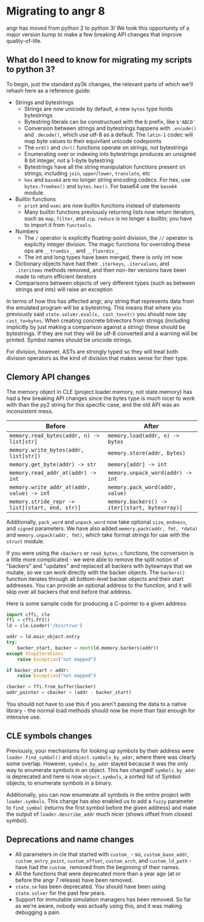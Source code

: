# Migrating to angr 8

angr has moved from python 2 to python 3!
We took this opportunity of a major version bump to make a few breaking API changes that improve quality-of-life.

## What do I need to know for migrating my scripts to python 3?

To begin, just the standard py3k changes, the relevant parts of which we'll rehash here as a reference guide:

- Strings and bytestrings
  - Strings are now unicode by default, a new `bytes` type holds bytestrings
  - Bytestring literals can be constructued with the b prefix, like `b'ABCD'`
  - Conversion between strings and bytestrings happens with `.encode()` and `.decode()`, which use utf-8 as a default. The `latin-1` codec will map byte values to their equivilant unicode codepoints
  - The `ord()` and `chr()` functions operate on strings, not bytestrings
  - Enumerating over or indexing into bytestrings produces an unsigned 8 bit integer, not a 1-byte bytestring
  - Bytestrings have all the string manipulation functions present on strings, including `join`, `upper`/`lower`, `translate`, etc
  - `hex` and `base64` are no longer string encoding codecs. For hex, use `bytes.fromhex()` and `bytes.hex()`. For base64 use the `base64` module.
- Builtin functions
  - `print` and `exec` are now builtin functions instead of statements
  - Many builtin functions previously returning lists now return iterators, such as `map`, `filter`, and `zip`. `reduce` is no longer a builtin; you have to import it from `functools`.
- Numbers
  - The `/` operator is explicitly floating-point division, the `//` operator is expliclty integer division. The magic functions for overriding these ops are `__truediv__` and `__floordiv__`
  - The int and long types have been merged, there is only int now
- Dictionary objects have had their `.iterkeys`, `.itervalues`, and `.iteritems` methods removed, and then non-iter versions have been made to return efficient iterators
- Comparisons between objects of very different types (such as between strings and ints) will raise an exception

In terms of how this has affected angr, any string that represents data from the emulated program will be a bytestring.
This means that where you previously said `state.solver.eval(x, cast_to=str)` you should now say `cast_to=bytes`.
When creating concrete bitvectors from strings (including implicitly by just making a comparison against a string) these should be bytestrings. If they are not they will be utf-8 converted and a warning will be printed.
Symbol names should be unicode strings.

For division, however, ASTs are strongly typed so they will treat both division operators as the kind of division that makes sense for their type.

## Clemory API changes

The memory object in CLE (project.loader.memory, not state.memory) has had a few breaking API changes since the bytes type is much nicer to work with than the py2 string for this specific case, and the old API was an inconsistent mess.

| Before | After |
|--------|-------|
| `memory.read_bytes(addr, n) -> list[str]` | `memory.load(addr, n) -> bytes` |
| `memory.write_bytes(addr, list[str])` | `memory.store(addr, bytes)` |
| `memory.get_byte(addr) -> str` | `memory[addr] -> int` |
| `memory.read_addr_at(addr) -> int` | `memory.unpack_word(addr) -> int` |
| `memory.write_addr_at(addr, value) -> int` | `memory.pack_word(addr, value)` |
|  `memory.stride_repr -> list[(start, end, str)]` | `memory.backers() -> iter[(start, bytearray)]` |

Additionally, `pack_word` and `unpack_word` now take optional `size`, `endness`, and `signed` parameters.
We have also added `memory.pack(addr, fmt, *data)` and `memory.unpack(addr, fmt)`, which take format strings for use with the `struct` module.

If you were using the `cbackers` or `read_bytes_c` functions, the conversion is a little more complicated - we were able to remove the split notion of "backers" and "updates" and replaced all backers with bytearrays that we mutate, so we can work directly with the backer objects.
The `backers()` function iterates through all bottom-level backer objects and their start addresses. You can provide an optional address to the function, and it will skip over all backers that end before that address.

Here is some sample code for producing a C-pointer to a given address:

```python
import cffi, cle
ffi = cffi.FFI()
ld = cle.Loader('/bin/true')

addr = ld.main_object.entry
try:
    backer_start, backer = next(ld.memory.backers(addr))
except StopIteration:
    raise Exception("not mapped")

if backer_start > addr:
    raise Exception("not mapped")

cbacker = ffi.from_buffer(backer)
addr_pointer = cbacker + (addr - backer_start)
```

You should not have to use this if you aren't passing the data to a native library - the normal load methods should now be more than fast enough for intensive use.

## CLE symbols changes

Previously, your mechanisms for looking up symbols by their address were `loader.find_symbol()` and `object.symbols_by_addr`, where there was clearly some overlap.
However, `symbols_by_addr` stayed because it was the only way to enumerate symbols in an object.
This has changed! `symbols_by_addr` is deprecated and here is now `object.symbols`, a sorted list of Symbol objects, to enumerate symbols in a binary.

Additionally, you can now enumerate all symbols in the entire project with `loader.symbols`.
This change has also enabled us to add a `fuzzy` parameter to `find_symbol` (returns the first symbol before the given address) and make the output of `loader.describe_addr` much nicer (shows offset from closest symbol).

## Deprecations and name changes

- All parameters in cle that started with `custom_` - so, `custom_base_addr`, `custom_entry_point`, `custom_offset`, `custom_arch`, and `custom_ld_path` - have had the `custom_` removed from the beginning of their names.
- All the functions that were deprecated more than a year ago (at or before the angr 7 release) have been removed.
- `state.se` has been deprecated.
  You should have been using `state.solver` for the past few years.
- Support for immutable simulation managers has been removed.
  So far as we're aware, nobody was actually using this, and it was making debugging a pain.

